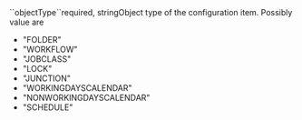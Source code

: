 <tr><td>``objectType``</td><td>required, string</td><td>Object type of the configuration item. Possibly value are 
<ul><li>"FOLDER"</li>
    <li>"WORKFLOW"</li>
    <li>"JOBCLASS"</li>
    <li>"LOCK"</li>
    <li>"JUNCTION"</li>
    <li>"WORKINGDAYSCALENDAR"</li>
    <li>"NONWORKINGDAYSCALENDAR"</li>
    <li>"SCHEDULE"</li></ul>
</td><td></td><td></td></tr>
